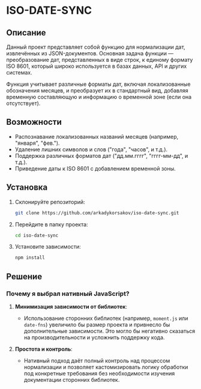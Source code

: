 # ISO-DATE-SYNC

## Описание

Данный проект представляет собой функцию для нормализации дат, извлечённых из JSON-документов. Основная задача функции — преобразование дат, представленных в виде строк, к единому формату ISO 8601, который широко используется в базах данных, API и других системах.

Функция учитывает различные форматы дат, включая локализованные обозначения месяцев, и преобразует их в стандартный вид, добавляя временную составляющую и информацию о временной зоне (если она отсутствует).

## Возможности

- Распознавание локализованных названий месяцев (например, "января", "фев.").
- Удаление лишних символов и слов ("года", "часов", и т.д.).
- Поддержка различных форматов дат ("дд.мм.гггг", "гггг-мм-дд", и т.д.).
- Приведение даты к ISO 8601 с добавлением временной зоны.

## Установка

1. Склонируйте репозиторий:
   ```bash
   git clone https://github.com/arkadykorsakov/iso-date-sync.git
   ```
2. Перейдите в папку проекта:
   ```bash
   cd iso-date-sync
   ```
3. Установите зависимости:
   ```bash
   npm install
   ```

## Решение

### Почему я выбрал нативный JavaScript?

1. **Минимизация зависимости от библиотек**:
   - Использование сторонних библиотек (например, `moment.js` или `date-fns`) увеличило бы размер проекта и привнесло бы дополнительные зависимости. Это могло бы негативно сказаться на производительности и усложнить поддержку кода.

2. **Простота и контроль**:
   - Нативный подход даёт полный контроль над процессом нормализации и позволяет кастомизировать логику обработки под конкретные требования без необходимости изучения документации сторонних библиотек.

